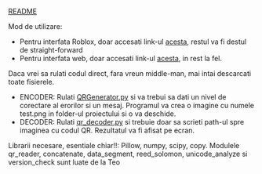 [README](readme.txt)

Mod de utilizare:

- Pentru interfata Roblox, doar accesati link-ul [acesta](https://www.roblox.com/games/75361227921023/QR-ASC), restul va fi destul de straight-forward
- Pentru interfata web, doar accesati link-ul [acesta](http://maestrusigma.lol/), in rest la fel.

Daca vrei sa rulati codul direct, fara vreun middle-man, mai intai descarcati toate fisierele.
- ENCODER: Rulati [QRGenerator.py](QRGenerator.py) si va trebui sa dati un nivel de corectare al erorilor si un mesaj. Programul va crea o imagine cu numele test.png in folder-ul proiectului si o va deschide.
- DECODER: Rulati [qr_decoder.py](qr_decoder.py) si trebuie doar sa scrieti path-ul spre imaginea cu codul QR. Rezultatul va fi afisat pe ecran.



Librarii necesare, esentiale chiar!!:
Pillow, numpy, scipy, copy.
Modulele qr_reader, concatenate, data_segment, reed_solomon, unicode_analyze si version_check sunt luate de la Teo
